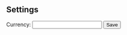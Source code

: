 <!-- settings/settings.html -->
<div class="settings">
  <h2>Settings</h2>
  <form id="settings-form">
    <label>Currency: <input type="text" name="currency"></label>
    <button type="submit">Save</button>
  </form>
</div>